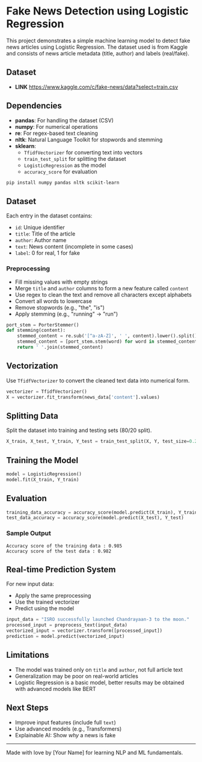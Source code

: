 # Fake News Detection using Logistic Regression

This project demonstrates a simple machine learning model to detect fake news articles using Logistic Regression. The dataset used is from Kaggle and consists of news article metadata (title, author) and labels (real/fake).
## Dataset
- **LINK** https://www.kaggle.com/c/fake-news/data?select=train.csv

## Dependencies

- **pandas**: For handling the dataset (CSV)
- **numpy**: For numerical operations
- **re**: For regex-based text cleaning
- **nltk**: Natural Language Toolkit for stopwords and stemming
- **sklearn**:
  - `TfidfVectorizer` for converting text into vectors
  - `train_test_split` for splitting the dataset
  - `LogisticRegression` as the model
  - `accuracy_score` for evaluation

```bash
pip install numpy pandas nltk scikit-learn
```

## Dataset
Each entry in the dataset contains:
- `id`: Unique identifier
- `title`: Title of the article
- `author`: Author name
- `text`: News content (incomplete in some cases)
- `label`: 0 for real, 1 for fake

### Preprocessing
- Fill missing values with empty strings
- Merge `title` and `author` columns to form a new feature called `content`
- Use regex to clean the text and remove all characters except alphabets
- Convert all words to lowercase
- Remove stopwords (e.g., "the", "is")
- Apply stemming (e.g., "running" -> "run")

```python
port_stem = PorterStemmer()
def stemming(content):
    stemmed_content = re.sub('[^a-zA-Z]', ' ', content).lower().split()
    stemmed_content = [port_stem.stem(word) for word in stemmed_content if word not in stopwords.words('english')]
    return ' '.join(stemmed_content)
```

## Vectorization
Use `TfidfVectorizer` to convert the cleaned text data into numerical form.
```python
vectorizer = TfidfVectorizer()
X = vectorizer.fit_transform(news_data['content'].values)
```

## Splitting Data
Split the dataset into training and testing sets (80/20 split).
```python
X_train, X_test, Y_train, Y_test = train_test_split(X, Y, test_size=0.2, stratify=Y, random_state=2)
```

## Training the Model
```python
model = LogisticRegression()
model.fit(X_train, Y_train)
```

## Evaluation
```python
training_data_accuracy = accuracy_score(model.predict(X_train), Y_train)
test_data_accuracy = accuracy_score(model.predict(X_test), Y_test)
```

### Sample Output
```
Accuracy score of the training data : 0.985
Accuracy score of the test data : 0.982
```

## Real-time Prediction System
For new input data:
- Apply the same preprocessing
- Use the trained vectorizer
- Predict using the model

```python
input_data = "ISRO successfully launched Chandrayaan-3 to the moon."
processed_input = preprocess_text(input_data)
vectorized_input = vectorizer.transform([processed_input])
prediction = model.predict(vectorized_input)
```

## Limitations
- The model was trained only on `title` and `author`, not full article text
- Generalization may be poor on real-world articles
- Logistic Regression is a basic model, better results may be obtained with advanced models like BERT

## Next Steps
- Improve input features (include full `text`)
- Use advanced models (e.g., Transformers)
- Explainable AI: Show *why* a news is fake

---
Made with love by [Your Name] for learning NLP and ML fundamentals.
